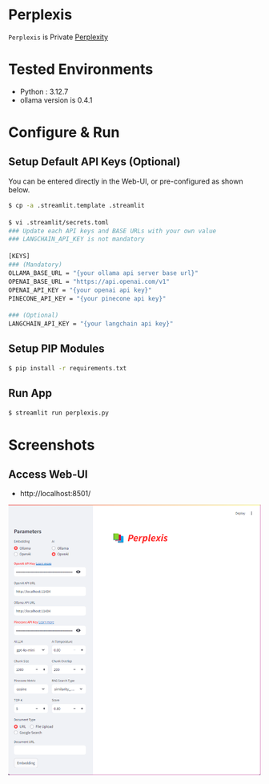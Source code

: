 # Perplexis

`Perplexis` is Private [Perplexity](https://www.perplexity.ai/)

# Tested Environments

- Python : 3.12.7
- ollama version is 0.4.1

# Configure & Run

## Setup Default API Keys (Optional)

You can be entered directly in the Web-UI, or pre-configured as shown below.

```bash
$ cp -a .streamlit.template .streamlit

$ vi .streamlit/secrets.toml
### Update each API keys and BASE URLs with your own value
### LANGCHAIN_API_KEY is not mandatory 

[KEYS]
### (Mandatory)
OLLAMA_BASE_URL = "{your ollama api server base url}"
OPENAI_BASE_URL = "https://api.openai.com/v1"
OPENAI_API_KEY = "{your openai api key}"
PINECONE_API_KEY = "{your pinecone api key}"

### (Optional)
LANGCHAIN_API_KEY = "{your langchain api key}"
```

## Setup PIP Modules

```bash
$ pip install -r requirements.txt
```

## Run App

```bash
$ streamlit run perplexis.py
```

# Screenshots

## Access Web-UI

- http://localhost:8501/

![Main Page](etc/image-001.png)
